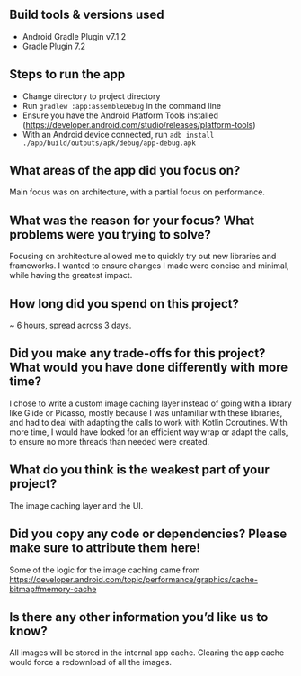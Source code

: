 ## Build tools & versions used
- Android Gradle Plugin v7.1.2
- Gradle Plugin 7.2

## Steps to run the app

- Change directory to project directory
- Run `gradlew :app:assembleDebug` in the command line
- Ensure you have the Android Platform Tools installed (https://developer.android.com/studio/releases/platform-tools)
- With an Android device connected, run `adb install ./app/build/outputs/apk/debug/app-debug.apk`

## What areas of the app did you focus on?
Main focus was on architecture, with a partial focus on performance.

## What was the reason for your focus? What problems were you trying to solve?
Focusing on architecture allowed me to quickly try out new libraries and frameworks. I wanted to ensure changes I made were concise and minimal, while having the greatest impact.

## How long did you spend on this project?
~ 6 hours, spread across 3 days.

## Did you make any trade-offs for this project? What would you have done differently with more time?
I chose to write a custom image caching layer instead of going with a library like Glide or Picasso, mostly because I was unfamiliar with these libraries, and had to deal with adapting the calls to work with Kotlin Coroutines. With more time, I would have looked for an efficient way wrap or adapt the calls, to ensure no more threads than needed were created.

## What do you think is the weakest part of your project?
The image caching layer and the UI.

## Did you copy any code or dependencies? Please make sure to attribute them here!
Some of the logic for the image caching came from https://developer.android.com/topic/performance/graphics/cache-bitmap#memory-cache

## Is there any other information you’d like us to know?
All images will be stored in the internal app cache. Clearing the app cache would force a redownload of all the images.
